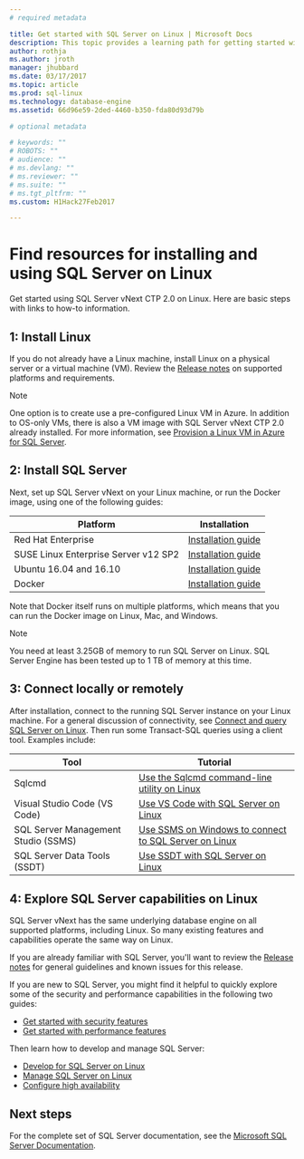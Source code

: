 ```yaml
---
# required metadata

title: Get started with SQL Server on Linux | Microsoft Docs
description: This topic provides a learning path for getting started with SQL Server vNext on Linux. It also includes links to other resources for each step.
author: rothja 
ms.author: jroth 
manager: jhubbard
ms.date: 03/17/2017
ms.topic: article
ms.prod: sql-linux
ms.technology: database-engine
ms.assetid: 66d96e59-2ded-4460-b350-fda80d93d79b

# optional metadata

# keywords: ""
# ROBOTS: ""
# audience: ""
# ms.devlang: ""
# ms.reviewer: ""
# ms.suite: ""
# ms.tgt_pltfrm: ""
ms.custom: H1Hack27Feb2017

---
```

# Find resources for installing and using SQL Server on Linux

Get started using SQL Server vNext CTP 2.0 on Linux. Here are basic steps with links to how-to information.

## 1: Install Linux
If you do not already have a Linux machine, install Linux on a physical server or a virtual machine (VM). Review the [Release notes](sql-server-linux-release-notes.md) on supported platforms and requirements.

> [!NOTE]
> One option is to create use a pre-configured Linux VM in Azure. In addition to OS-only VMs, there is also a VM image with SQL Server vNext CTP 2.0 already installed. For more information, see [Provision a Linux VM in Azure for SQL Server](sql-server-linux-azure-virtual-machine.md). 

## 2: Install SQL Server
Next, set up SQL Server vNext on your Linux machine, or run the Docker image, using one of the following guides:

| Platform | Installation |
|-----|-----|
| Red Hat Enterprise | [Installation guide](sql-server-linux-setup-red-hat.md) |
| SUSE Linux Enterprise Server v12 SP2 | [Installation guide](sql-server-linux-setup-suse-linux-enterprise-server.md) |
| Ubuntu 16.04 and 16.10 | [Installation guide](sql-server-linux-setup-ubuntu.md) |
| Docker | [Installation guide](sql-server-linux-setup-docker.md) |

Note that Docker itself runs on multiple platforms, which means that you can run the Docker image on Linux, Mac, and Windows.

> [!NOTE] 
> You need at least 3.25GB of memory to run SQL Server on Linux.
> SQL Server Engine has been tested up to 1 TB of memory at this time.

## 3: Connect locally or remotely
After installation, connect to the running SQL Server instance on your Linux machine. For a general discussion of connectivity, see [Connect and query SQL Server on Linux](sql-server-linux-connect-and-query-sqlcmd.md). Then run some Transact-SQL queries using a client tool. Examples include:

| Tool | Tutorial |
|-----|-----|
| Sqlcmd | [Use the Sqlcmd command-line utility on Linux](sql-server-linux-connect-and-query-sqlcmd.md) |
| Visual Studio Code (VS Code) | [Use VS Code with SQL Server on Linux](sql-server-linux-develop-use-vscode.md) |
| SQL Server Management Studio (SSMS) | [Use SSMS on Windows to connect to SQL Server on Linux](sql-server-linux-develop-use-ssms.md) |
| SQL Server Data Tools (SSDT) | [Use SSDT with SQL Server on Linux](sql-server-linux-develop-use-ssdt.md) |

## 4: Explore SQL Server capabilities on Linux
SQL Server vNext has the same underlying database engine on all supported platforms, including Linux. So many existing features and capabilities operate the same way on Linux.

If you are already familiar with SQL Server, you'll want to review the [Release notes](sql-server-linux-release-notes.md) for general guidelines and known issues for this release.

If you are new to SQL Server, you might find it helpful to quickly explore some of the security and performance capabilities in the following two guides:
 - [Get started with security features](sql-server-linux-security-get-started.md)
 - [Get started with performance features](sql-server-linux-performance-get-started.md)

Then learn how to develop and manage SQL Server:
 - [Develop for SQL Server on Linux](sql-server-linux-develop-overview.md)
 - [Manage SQL Server on Linux](sql-server-linux-management-overview.md)
 - [Configure high availability](sql-server-linux-business-continuity-dr.md)

## Next steps

For the complete set of SQL Server documentation, see the [Microsoft SQL Server Documentation](https://msdn.microsoft.com/library/mt590198.aspx).
